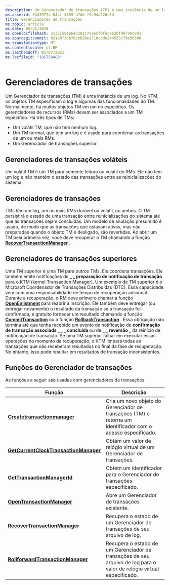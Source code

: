 ```yaml
---
description: Um Gerenciador de transações (TM) é uma instância de um log. No KTM, os objetos TM especificam o log e algumas das funcionalidades do TM. Normalmente, há muitos objetos TM em um nó específico. Os gerenciadores de recursos (RMs) devem ser associados a um TM específico.
ms.assetid: 8d43977a-84cf-4109-b7db-f9c94a226c5d
title: Gerenciadores de transações
ms.topic: article
ms.date: 05/31/2018
ms.openlocfilehash: 313215816642201c75ae5f0facae3bf98799c8d1
ms.sourcegitcommit: 831e8f3db78ab820e1710cede244553c70e50500
ms.translationtype: MT
ms.contentlocale: pt-BR
ms.lasthandoff: 01/07/2021
ms.locfileid: "105759489"
---
```

# <a name="transaction-managers"></a>Gerenciadores de transações

Um Gerenciador de transações (TM) é uma instância de um log. No KTM, os objetos TM especificam o log e algumas das funcionalidades do TM. Normalmente, há muitos objetos TM em um nó específico. Os gerenciadores de recursos (RMs) devem ser associados a um TM específico. Há três tipos de TMs:

-   Um volátil TM, que não tem nenhum log.
-   Um TM normal, que tem um log e é usado para coordenar as transações de um ou mais RMs.
-   Um Gerenciador de transações superior.

## <a name="volatile-transaction-managers"></a>Gerenciadores de transações voláteis

Um volátil TM é um TM para somente leitura ou volátil do RMs. Ele não tem um log e não mantém o estado das transações entre as reinicializações do sistema.

## <a name="transaction-managers"></a>Gerenciadores de transações

TMs têm um log, um ou mais RMs durável ou volátil, ou ambos. O TM persistirá o estado de uma transação entre reinicializações do sistema até que as transações sejam concluídas. Um modelo de anulação presumido é usado, de modo que as transações que estavam ativas, mas não preparadas quando o objeto TM é desligado, são revertidas. Ao abrir um TM pela primeira vez, você deve recuperar o TM chamando a função [**RecoverTransactionManager**](/windows/desktop/api/Ktmw32/nf-ktmw32-recovertransactionmanager) .

## <a name="superior-transaction-managers"></a>Gerenciadores de transações superiores

Uma TM superior é uma TM para outros TMs. Ele coordena transações. Ele também emite notificações de **\_ \_ preparação de notificação de transação** para o KTM (kernel Transaction Manager). Um exemplo de TM superior é o Microsoft Coordenador de Transações Distribuídas (DTC). Essa capacidade vem com uma responsabilidade de tempo de recuperação adicional. Durante a recuperação, o RM deve primeiro chamar a função [**OpenEnlistment**](/windows/desktop/api/Ktmw32/nf-ktmw32-openenlistment) para reabrir a inscrição. Ele também deve entregar (ou entregar novamente) o resultado da transação se a transação foi confirmada; é gratuito fornecer um resultado chamando a função [**CommitTransaction**](/windows/desktop/api/Ktmw32/nf-ktmw32-committransaction) ou a função [**RollbackTransaction**](/windows/desktop/api/Ktmw32/nf-ktmw32-rollbacktransaction) . Essa obrigação não termina até que tenha recebido um evento de notificação de **confirmação de transação associada \_ \_ \_ concluída** ou de **\_ \_ reversão \_** da reinício de notificação de transação. Se uma TM superior falhar em executar essas operações no momento da recuperação, o KTM limpará todas as transações que não receberam resultados no final da fase de recuperação. No entanto, isso pode resultar em resultados de transação inconsistentes.

## <a name="transaction-manager-functions"></a>Funções do Gerenciador de transações

As funções a seguir são usadas com gerenciadores de transações.



| Função                                                                            | Descrição                                                                                    |
|-------------------------------------------------------------------------------------|------------------------------------------------------------------------------------------------|
| [**Createtransactionmanager**](/windows/desktop/api/Ktmw32/nf-ktmw32-createtransactionmanager)                        | Cria um novo objeto do Gerenciador de transações (TM) e retorna um identificador com o acesso especificado.  |
| [**GetCurrentClockTransactionManager**](/windows/desktop/api/Ktmw32/nf-ktmw32-getcurrentclocktransactionmanager) | Obtém um valor de relógio virtual de um Gerenciador de transações.                                      |
| [**GetTransactionManagerId**](/windows/desktop/api/Ktmw32/nf-ktmw32-gettransactionmanagerid)                          | Obtém um identificador para o Gerenciador de transações especificado.                                   |
| [**OpenTransactionManager**](/windows/desktop/api/Ktmw32/nf-ktmw32-opentransactionmanager)                            | Abre um Gerenciador de transações existente.                                                         |
| [**RecoverTransactionManager**](/windows/desktop/api/Ktmw32/nf-ktmw32-recovertransactionmanager)                      | Recupera o estado de um Gerenciador de transações de seu arquivo de log.                                      |
| [**RollforwardTransactionManager**](/windows/desktop/api/KtmW32/nf-ktmw32-rollforwardtransactionmanager)              | Recupera o estado de um Gerenciador de transações de seu arquivo de log para o valor de relógio virtual especificado. |



 

 

 



